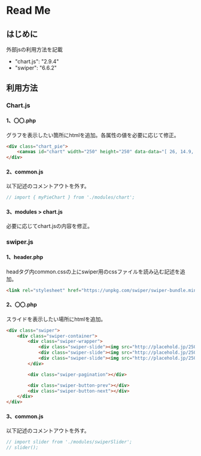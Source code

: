 # Read Me
## はじめに

外部jsの利用方法を記載

- "chart.js": "2.9.4"
- "swiper": "6.6.2"

## 利用方法

### Chart.js

#### 1、〇〇.php

グラフを表示したい箇所にhtmlを追加。各属性の値を必要に応じて修正。

``` html
<div class="chart_pie">
	<canvas id="chart" width="250" height="250" data-data="[ 26, 14.9, 20.8, 21.7, 16.6 ]"></canvas>
</div>
```

#### 2、common.js

以下記述のコメントアウトを外す。

``` js
// import { myPieChart } from './modules/chart';
```

#### 3、modules > chart.js

必要に応じてchart.jsの内容を修正。

### swiper.js

#### 1、header.php

headタグ内common.cssの上にswiper用のcssファイルを読み込む記述を追加。

``` html
<link rel="stylesheet" href="https://unpkg.com/swiper/swiper-bundle.min.css" />
```

#### 2、〇〇.php

スライドを表示したい場所にhtmlを追加。

``` html
<div class="swiper">
	<div class="swiper-container">
		<div class="swiper-wrapper">
			<div class="swiper-slide"><img src="http://placehold.jp/250x150.png" alt=""></div>
			<div class="swiper-slide"><img src="http://placehold.jp/250x150.png" alt=""></div>
			<div class="swiper-slide"><img src="http://placehold.jp/250x150.png" alt=""></div>
		</div>

		<div class="swiper-pagination"></div>

		<div class="swiper-button-prev"></div>
		<div class="swiper-button-next"></div>
	</div>
</div>
```

#### 3、common.js

以下記述のコメントアウトを外す。

``` js
// import slider from './modules/swiperSlider';
// slider();
```